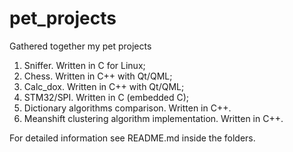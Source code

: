 # pet_projects
Gathered together my pet projects
1. Sniffer. Written in C for Linux;
2. Chess. Written in C++ with Qt/QML;
3. Calc_dox. Written in C++ with Qt/QML;
4. STM32/SPI. Written in C (embedded C);
5. Dictionary algorithms comparison. Written in C++.
6. Meanshift clustering algorithm implementation. Written in C++.

For detailed information see README.md inside the folders.
